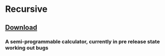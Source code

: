# Recursive
## [Download](https://github.com/Kevin-Pember/Recursive/releases/download/1.4/RecursiveSetup.exe)
### A semi-programmable calculator, currently in pre release state working out bugs

